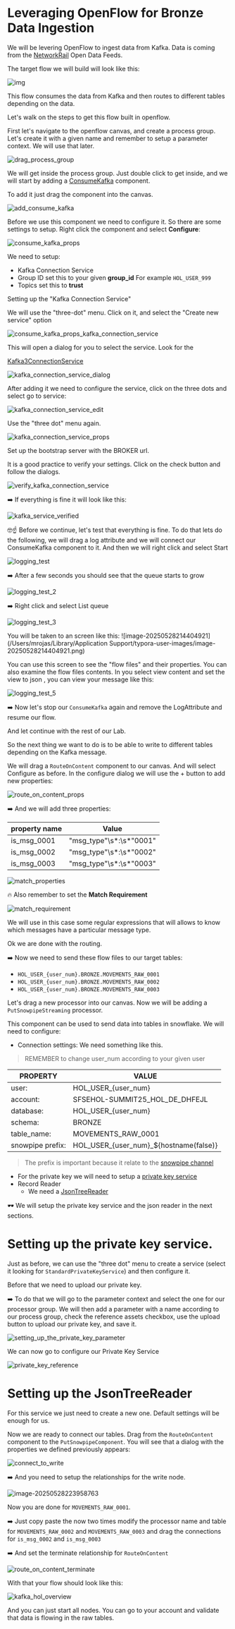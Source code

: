 # Leveraging OpenFlow for Bronze Data Ingestion

We will be levering OpenFlow to ingest data from Kafka. Data is coming from the
[NetworkRail](https://www.networkrail.co.uk/who-we-are/transparency-and-ethics/transparency/open-data-feeds/) Open Data Feeds.

The target flow we will build will look like this:

![img](./kafka_hol_overview.png)

This flow consumes the data from Kafka and then routes to different tables depending on the data.

Let's walk on the steps to get this flow built in openflow.

First let's navigate to the openflow canvas, and create a process group. Let's create it with a given name and remember to setup a parameter context. We will use that later.

![drag_process_group](./drag_process_group.gif)

We will get inside the process group. Just double click to get inside, and we will start by adding a
[ConsumeKafka](https://docs.snowflake.com/user-guide/data-integration/openflow/processors/consumekafka)
component.

To add it just drag the component into the canvas.

![add_consume_kafka](./add_consume_kafka.gif)

Before we use this component we need to configure it. So there are some settings to setup. Right click the component and select **Configure**:

![consume_kafka_props](./consume_kafka_props.png)

We need to setup:

* Kafka Connection Service
* Group ID set this to your given **group_id** For example `HOL_USER_999`
* Topics set this to **trust**

Setting up the "Kafka Connection Service"

We will use the "three-dot" menu. Click on it, and select the "Create new service" option

![consume_kafka_props_kafka_connection_service](./consume_kafka_props_kafka_connection_service.png)

This will open a dialog for you to select the service. Look for the

[Kafka3ConnectionService](https://docs.snowflake.com/en/user-guide/data-integration/openflow/controllers/kafka3connectionservice)


![kafka_connection_service_dialog](./kafka_connection_service_dialog.png)

After adding it we need to configure the service, click on the three dots and select go to service:

![kafka_connection_service_edit](./kafka_connection_service_edit.png)

Use the "three dot" menu again.

![kafka_connection_service_props](./kafka_connection_service_props.png)

Set up the bootstrap server with the BROKER url.

It is a good practice to verify your settings. Click on the check button and follow the dialogs.

![verify_kafka_connection_service](./verify_kafka_connection_service.png)

➡️ If everything is fine it will look like this:

![kafka_service_verified](./kafka_service_verified.png)

🤓☝️ Before we continue, let's test that everything is fine. To do that lets do the following, we will drag a log attribute and we will connect our ConsumeKafka component to it. And then we will right click and select Start

![logging_test](./logging_test.png)

➡️ After a few seconds you should see that the queue starts to grow

![logging_test_2](./logging_test_2.png)

➡️ Right click and select List queue

![logging_test_3](./logging_test_3.png)

You will be taken to an screen like this:
![image-20250528214404921](/Users/mrojas/Library/Application Support/typora-user-images/image-20250528214404921.png)

You can use this screen to see the "flow files" and their properties. You can also examine the flow files contents. In you select view content and set the view to json , you can view your message like this:

![logging_test_5](./logging_test_5.png)

➡️ Now let's stop our `ConsumeKafka` again and remove the LogAttribute and resume our flow.

And let continue with the rest of our Lab.

So the next thing we want to do is to be able to write to different tables depending on the Kafka message.

We will drag a `RouteOnContent` component to our canvas. And will select Configure as before. In the configure dialog we will use the + button to add new properties:

![route_on_content_props](./route_on_content_props.png)

➡️ And we will add three properties:

| property name | Value                   |
| ------------- | ----------------------- |
| is_msg_0001   | "msg_type"\s*:\s*"0001" |
| is_msg_0002   | "msg_type"\s*:\s*"0002" |
| is_msg_0003   | "msg_type"\s*:\s*"0003" |

![match_properties](./match_properties.png)

🔥 Also remember to set the **Match Requirement**

![match_requirement](./match_requirement.png)

We will use in this case some regular expressions that will allows to know which messages have a particular message type.

Ok we are done with the routing.

➡️ Now we need to send these flow files to our target tables: 
* `HOL_USER_{user_num}.BRONZE.MOVEMENTS_RAW_0001`
* `HOL_USER_{user_num}.BRONZE.MOVEMENTS_RAW_0002`
* `HOL_USER_{user_num}.BRONZE.MOVEMENTS_RAW_0003`

Let's drag a new processor into our canvas. Now we will be adding a `PutSnowpipeStreaming` processor.

This component can be used to send data into tables in snowflake. We will need to configure:

* Connection settings: We need something like this. 
> REMEMBER to change user_num according to your given user
> 
| PROPERTY        | VALUE                                  |
|-----------------|----------------------------------------|
| user:           | HOL_USER_{user_num}                    |
| account:        | SFSEHOL-SUMMIT25_HOL_DE_DHFEJL         |
| database:       | HOL_USER_{user_num}                    |
| schema:         | BRONZE                                 |
| table_name:     | MOVEMENTS_RAW_0001                     |
| snowpipe prefix:| HOL_USER_{user_num}_${hostname(false)} |

> The prefix is important because it relate to the [snowpipe channel](https://docs.snowflake.com/en/user-guide/data-load-snowpipe-streaming-overview#channels)

  * For the private key we will need to setup a [private key service](https://docs.snowflake.com/en/user-guide/data-integration/openflow/controllers/standardprivatekeyservice)
* Record Reader
  * We need a [JsonTreeReader](https://docs.snowflake.com/en/user-guide/data-integration/openflow/controllers/jsontreereader)
  
🕶 We will setup the private key service and the json reader in the next sections.

# Setting up the private key service.

Just as before, we can use the "three dot" menu to create a service (select it looking for `StandardPrivateKeyService`) and then configure it.

Before that we need to upload our private key.

➡️ To do that we will go to the parameter context and select the one for our processor group. We will then add a parameter with a name according to our process group, check the reference assets checkbox, use the upload button to upload our private key, and save it.

![setting_up_the_private_key_parameter](./setting_up_the_private_key_parameter.gif)

We can now go to configure our Private Key Service

![private_key_reference](./private_key_reference.png)

# Setting up the JsonTreeReader

For this service we just need to create a new one. Default settings will be enough for us.

Now we are ready to connect our tables. Drag from the `RouteOnContent` component to the `PutSnowpipeComponent`. You will see that a dialog with the properties we defined previously appears:

![connect_to_write](./connect_to_write.png)

➡️ And you need to setup the relationships for the write node.

![image-20250528223958763](./image-20250528223958763.png)

Now you are done for `MOVEMENTS_RAW_0001`. 

➡️ Just copy paste the now two times modify the processor name and table for `MOVEMENTS_RAW_0002` and `MOVEMENTS_RAW_0003` and drag the connections for `is_msg_0002` and `is_msg_0003`

➡️ And set the terminate relationship  for `RouteOnContent`

![route_on_content_terminate](./route_on_content_terminate.png)

With that your flow should look like this:

![kafka_hol_overview](./kafka_hol_overview.png)

And you can just start all nodes. You can go to your account and validate that data is flowing in the raw tables.
